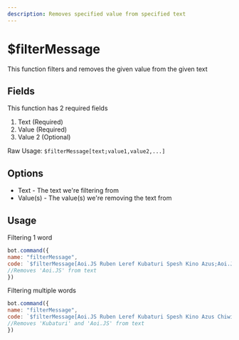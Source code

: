 ```yaml
---
description: Removes specified value from specified text
---
```


# $filterMessage

This function filters and removes the given value from the given text

## Fields

This function has 2 required fields

1. Text \(Required\)
2. Value \(Required\)
3. Value 2 \(Optional\)

Raw Usage: `$filterMessage[text;value1,value2,...]`

## Options

* Text - The text we're filtering from
* Value\(s\) - The value\(s\) we're removing the text from

## Usage

Filtering 1 word

```javascript
bot.command({
name: "filterMessage",
code: `$filterMessage[Aoi.JS Ruben Leref Kubaturi Spesh Kino Azus;Aoi.JS]` 
//Removes 'Aoi.JS' from text
})
```

Filtering multiple words

```javascript
bot.command({
name: "filterMessage",
code: `$filterMessage[Aoi.JS Ruben Leref Kubaturi Spesh Kino Azus Chiwi ElTuna;Chiwi,ElTuna,Aoi.JS]` 
//Removes 'Kubaturi' and 'Aoi.JS' from text
})
```

